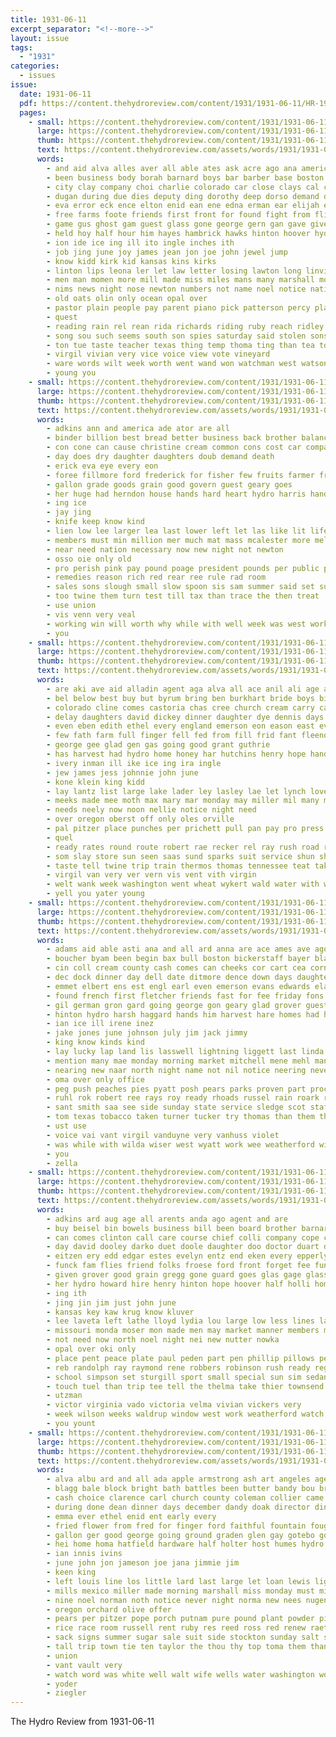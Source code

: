 ```yaml
---
title: 1931-06-11
excerpt_separator: "<!--more-->"
layout: issue
tags:
  - "1931"
categories:
  - issues
issue:
  date: 1931-06-11
  pdf: https://content.thehydroreview.com/content/1931/1931-06-11/HR-1931-06-11.pdf
  pages:
    - small: https://content.thehydroreview.com/content/1931/1931-06-11/small/HR-1931-06-11-01.jpg
      large: https://content.thehydroreview.com/content/1931/1931-06-11/large/HR-1931-06-11-01.jpg
      thumb: https://content.thehydroreview.com/content/1931/1931-06-11/thumbnails/HR-1931-06-11-01.jpg
      text: https://content.thehydroreview.com/assets/words/1931/1931-06-11/HR-1931-06-11-01.txt
      words:
        - and aid alva alles aver all able ates ask acre ago ana america are
        - been business body borah barnard boys bar barber base boston batters bowen back both buffalo box braly board bickell burkhalter beason bister beck ben brave best birden bunt bill bent barb bowens brain burden bottles blow barr but ber brew boy
        - city clay company choi charlie colorado car close clays cal church con crank carlyle cubbage churches cussen can collins center came charle clinton custer clyde caddo cousin cotter chief christian coupe child county count cook col cody conti
        - dugan during due dies deputy ding dorothy deep dorso demand drew death door dows doak double down day daughter dallas days date davis duet
        - eva error eck ence elton enid ean ene edna erman ear elijah ever ery edwards elmer ele
        - free farms foote friends first front for found fight from flies frank fielding fair fred friday field few fly fine farm flower far fall
        - game gus ghost gam guest glass gone george gern gan gave given going
        - held hoy half hour him hayes hambrick hawks hinton hoover hydro heard has hall had head how harold hand hom hafer hol home halls hot her hollen hamb hei hurt heart
        - ion ide ice ing ill ito ingle inches ith
        - job jing june joy james jean jon joe john jewel jump
        - know kidd kirk kid kansas kins kirks
        - linton lips leona ler let law letter losing lawton long linville latter live less lose left lear line lout lamb ling like learn les lead little last land leroy
        - men man momen more mill made miss miles mans many marshall monday mildred mates march mound mile milam much mil morning mae mach minor matter miller might
        - nims news night nose newton numbers not name noel notice nations nine nil nowka ned
        - old oats olin only ocean opal over
        - pastor plain people pay parent piano pick patterson percy place proud pee pai prophet price parks penny part patton perey perfect paul poage pante pledge president paper
        - quest
        - reading rain rel rean rida richards riding ruby reach ridley roads rosa ries roy ralph rate room ross richert radio rut record ram round
        - song sou such seems south son spies saturday said stolen sons store sunday sides school sur seven story sider shock schools side schantz states scott see short staples sang stormy square sui struck stands storm sarat sher stimson street she six sheriff standard sing sister small second saw state seat skull sand slot
        - ton tue taste teacher texas thing temp thoma ting than tea tor tho tally thy them thom turner then the take thi ted tary treat towns thomas trip till taken tree team tad taylor times trucks townsend town
        - virgil vivian very vice voice view vote vineyard
        - ware words wilt week worth went wand won watchman west watson willian walter weatherford work was war weeks win well way wayne wife williams while why with will
        - young you
    - small: https://content.thehydroreview.com/content/1931/1931-06-11/small/HR-1931-06-11-02.jpg
      large: https://content.thehydroreview.com/content/1931/1931-06-11/large/HR-1931-06-11-02.jpg
      thumb: https://content.thehydroreview.com/content/1931/1931-06-11/thumbnails/HR-1931-06-11-02.jpg
      text: https://content.thehydroreview.com/assets/words/1931/1931-06-11/HR-1931-06-11-02.txt
      words:
        - adkins ann and america ade ator are all
        - binder billion best bread better business back brother balance boards been big
        - con cone can cause christine cream common cons cost car company congress cheap come
        - day does dry daughter daughters doub demand death
        - erick eva eye every eon
        - foree fillmore ford frederick for fisher few fruits farmer from fate
        - gallon grade goods grain good govern guest geary goes
        - her huge had herndon house hands hard heart hydro harris handle
        - ing ice
        - jay jing
        - knife keep know kind
        - lien low lee larger lea last lower left let las like lit life los leaders labor little
        - members must min million mer much mat mass mcalester more mellon master man made most method magnolia money
        - near need nation necessary now new night not newton
        - osso oie only old
        - pro perish pink pay pound poage president pounds per public par pure price people pol power
        - remedies reason rich red rear ree rule rad room
        - sales sons slough small slow spoon sis sam summer said set sumer seri save sum service sul see sack safe sell session share she sweet station sion say shall standard settle sane stolen store safer straw
        - too twine them turn test till tax than trace the then treat
        - use union
        - vis venn very veal
        - working win will worth why while with well week was west work wheat wiser wait
        - you
    - small: https://content.thehydroreview.com/content/1931/1931-06-11/small/HR-1931-06-11-03.jpg
      large: https://content.thehydroreview.com/content/1931/1931-06-11/large/HR-1931-06-11-03.jpg
      thumb: https://content.thehydroreview.com/content/1931/1931-06-11/thumbnails/HR-1931-06-11-03.jpg
      text: https://content.thehydroreview.com/assets/words/1931/1931-06-11/HR-1931-06-11-03.txt
      words:
        - are aki ave aid alladin agent aga alva all ace anil ali age arthur and ard
        - bel below best buy but byrum bring ben burkhart bride boys binger been braly bee binder boeke
        - colorado cline comes castoria chas cree church cream carry card con columbia coe can canton call crail coats company came check crawford carney cok cheese city
        - delay daughters david dickey dinner daughter dye dennis days dan day deep darter davidson detweiler
        - even eben edith ethel every england emerson eon eason east eve ente
        - few fath farm full finger fell fed from fill frid fant fleenor frank folks fret fall for fares flint fort ford friday
        - george gee glad gen gas going good grant guthrie
        - has harvest had hydro home honey har hutchins henry hope hand her hest homer hammers harold hancock hazel heine him harris heckert hafer hasten hoi harvester hol
        - ivery inman ill ike ice ing ira ingle
        - jew james jess johnnie john june
        - kone klein king kidd
        - lay lantz list large lake lader ley lasley lae let lynch love lee line living lillie look last lovely lloyd lari low
        - meeks made mee moth max mary mar monday may miller mil many mise miss mayme man med money
        - needs neely now noon nellie notice night need
        - over oregon oberst off only oles orville
        - pal pitzer place punches per prichett pull pan pay pro press price pleasant pete president power pat pea pee points porter
        - quel
        - ready rates round route robert rae recker rel ray rush road rey
        - som slay store sun seen saas sund sparks suit service shun shelton sen sunday schantz slade somes son suter simmer soper stoves she slagell sick swiss shock saturday smith sal simmons see sale soon sory sey
        - taste tell twine trip train thermos thomas tennessee teat take tye trucks tom the taylor tee tario them
        - virgil van very ver vern vis vent vith virgin
        - welt wank week washington went wheat wykert wald water with weak winter werk wells weatherford will wife white whaley waters write work west why weddle was while
        - yell you yater young
    - small: https://content.thehydroreview.com/content/1931/1931-06-11/small/HR-1931-06-11-04.jpg
      large: https://content.thehydroreview.com/content/1931/1931-06-11/large/HR-1931-06-11-04.jpg
      thumb: https://content.thehydroreview.com/content/1931/1931-06-11/thumbnails/HR-1931-06-11-04.jpg
      text: https://content.thehydroreview.com/assets/words/1931/1931-06-11/HR-1931-06-11-04.txt
      words:
        - adams aid able asti ana and all ard anna are ace ames ave ago arr atha ameri apple ayres archie albert america
        - boucher byam been begin bax bull boston bickerstaff bayer blanche board bert best beckham balance bradley boyles beckett black blew bethel brings brother bank ben blaine better
        - cin coll cream county cash comes can cheeks cor cart cea corn cause came childre colony crissman certain call courts come clear criss cold collins claunch cry city cody choo con
        - dec dock dinner day dell date ditmore dence down days daughter due december del
        - emmet elbert ens est engl earl even emerson evans edwards ela ell ene edna ebb emma every early ean
        - found french first fletcher friends fast for fee friday fons frame feder farmer farms fand finger fine free fleenor fost fey fin
        - gil german gron gard going george gon geary glad grover guest
        - hinton hydro harsh haggard hands him harvest hare homes had hee half hen her home has
        - ian ice ill irene inez
        - jake jones june johnson july jim jack jimmy
        - king know kinds kind
        - lay lucky lap land lis lasswell lightning liggett last linda lee law left lad long large like lesser lye longer
        - mention many mae monday morning market mitchell mene mehl man mel meal mis margie mule main mary much million mica miller more miner miss milder maybe must money music made mills marion
        - nearing new naar north night name not nil notice neering never now
        - oma over only office
        - peg push peaches pies pyatt posh pears parks proven part process prow powell place paul pay past payne potter pete pose present price pee
        - ruhl rok robert ree rays roy ready rhoads russel rain roark real rasp reach rei rand rani run regular raw
        - sant smith saa see side sunday state service sledge scot staff sae small sat study such standing suits siem sit sick saturday sith school sack son said sells sale sunshine sylvester shown sun sund strike sutton sales sil shoe seen she safe
        - tom texas tobacco taken turner tucker try thomas than them the tas tome thy
        - ust use
        - voice vai vant virgil vanduyne very vanhuss violet
        - was while with wilda wiser west wyatt work wee weatherford wife will went woodman willing won wright williams white wilson well word wind want week
        - you
        - zella
    - small: https://content.thehydroreview.com/content/1931/1931-06-11/small/HR-1931-06-11-05.jpg
      large: https://content.thehydroreview.com/content/1931/1931-06-11/large/HR-1931-06-11-05.jpg
      thumb: https://content.thehydroreview.com/content/1931/1931-06-11/thumbnails/HR-1931-06-11-05.jpg
      text: https://content.thehydroreview.com/assets/words/1931/1931-06-11/HR-1931-06-11-05.txt
      words:
        - adkins ard aug age all arents anda ago agent and are
        - buy beisel bin bowels business bill been board brother barnard blanche brown baby but bows best
        - can comes clinton call care course chief colli company cope county cost collier coupe cloninger city cox col carry cover cough curnutt cok cara
        - day david dooley darko duet doole daughter doo doctor duart dickerson
        - eitzen ery edd edgar estes evelyn entz end eken every epperly ear enid
        - funck fam flies friend folks froese ford front forget fee funchess fine first french friday farmer fer for
        - given grover good grain gregg gone guard goes glas gage glass greely general grove gladfelter
        - her hydro howard hire henry hinton hope hoover half holli home hair harvest has house hom horn host
        - ing ith
        - jing jin jim just john june
        - kansas key kaw krug know kluver
        - lee laveta left lathe lloyd lydia lou large low less lines last
        - missouri monda moser mon made men may market manner members miss mare machin mound mar miles morning model mest merle many menno monday mer
        - not need now north noel night nei new nutter nowka
        - opal over oki only
        - place pent peace plate paul peden part pen phillip pillows persons president people pay per present
        - reb randolph ray raymond rene robbers robinson rush ready regular resides reber ralph
        - school simpson set sturgill sport small special sun sim sedan saturday second sutton son spies slight summer standard staples sunday seed september south sus short screen soon sie service
        - touch tuel than trip tee tell the thelma take thier townsend tue trio thing tudor tindall thiessen talk town taken them
        - utzman
        - victor virginia vado victoria velma vivian vickers very
        - week wilson weeks waldrup window west work weatherford watch was watson with welding wood while walker went willie warns working want well way whit wheat wave windows will
        - you yount
    - small: https://content.thehydroreview.com/content/1931/1931-06-11/small/HR-1931-06-11-06.jpg
      large: https://content.thehydroreview.com/content/1931/1931-06-11/large/HR-1931-06-11-06.jpg
      thumb: https://content.thehydroreview.com/content/1931/1931-06-11/thumbnails/HR-1931-06-11-06.jpg
      text: https://content.thehydroreview.com/assets/words/1931/1931-06-11/HR-1931-06-11-06.txt
      words:
        - alva albu ard and all ada apple armstrong ash art angeles age are
        - blagg bale block bright bath battles been butter bandy bou bring brother best both baby bank bir beach buti business buress bridgeport born brothers bulk
        - cash choice clarence carl church county coleman collier came canton cubbage cream can case clock class cotton cope cane city chet chas
        - during done dean dinner days december dandy doak director diner daughter death davis dry davidson
        - emma ever ethel enid ent early every
        - fried flower from fred for finger ford faithful fountain fought frost few felton first
        - gallon ger good george going ground graden glen gay gotebo goods garvey grade gone given gray greeson gertrude gene gan graham gani garden
        - hei home homa hatfield hardware half holter host humes hydro had house henrietta her has hamilton harold
        - ian innis ivins
        - june john jon jameson joe jana jimmie jim
        - keen king
        - left louis line los little lard last large let loan lewis light lyon long lovely
        - mills mexico miller made morning marshall miss monday must missouri mary many market
        - nine noel norman noth notice never night norma new nees nugent
        - oregon orchard olive offer
        - pears per pitzer pope porch putnam pure pound plant powder pie past pounds piece pin pack
        - rice race room russell rent ruby res reed ross red renew raetz running range rings
        - sack signs summer sugar sale suit side stockton sunday salt sister sone standard smith salam style saturday saylor store service seed see suits son she season sun sell
        - tall trip town tie ten taylor the thou thy top toma them than tol
        - union
        - vant vault very
        - watch word was white well walt wife wells water washington working wearing wish wilma weatherford william wheel williams will won week with wear weight
        - yoder
        - ziegler
---
```


The Hydro Review from 1931-06-11

<!--more-->

